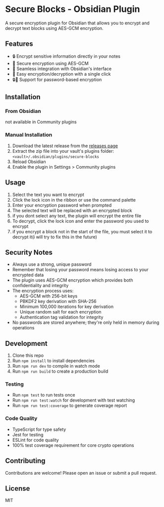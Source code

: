 # Secure Blocks - Obsidian Plugin

A secure encryption plugin for Obsidian that allows you to encrypt and decrypt text blocks using AES-GCM encryption.

## Features

- 🔒 Encrypt sensitive information directly in your notes
- 🔑 Secure encryption using AES-GCM
- 🚀 Seamless integration with Obsidian's interface
- 🔄 Easy encryption/decryption with a single click
- 🔒🔑 Support for password-based encryption

## Installation

### From Obsidian
not available in Community plugins

### Manual Installation

1. Download the latest release from the [releases page](https://github.com/nader-web/obsidian-secure-blocks/releases)
2. Extract the zip file into your vault's plugins folder: `<vault>/.obsidian/plugins/secure-blocks`
3. Reload Obsidian
4. Enable the plugin in Settings > Community plugins

## Usage

1. Select the text you want to encrypt
2. Click the lock icon in the ribbon or use the command palette
3. Enter your encryption password when prompted
4. The selected text will be replaced with an encrypted block
5. if you dont select any text, the plugin will encrypt the entire file
6. To decrypt, click the lock icon and enter the password you used to encrypt
7. if you encrypt a block not in the start of the file, you must select it to decrypt it(i will try to fix this in the future)

## Security Notes

- Always use a strong, unique password
- Remember that losing your password means losing access to your encrypted data
- The plugin uses AES-GCM encryption which provides both confidentiality and integrity
- The encryption process uses:
  - AES-GCM with 256-bit keys
  - PBKDF2 key derivation with SHA-256
  - Minimum 100,000 iterations for key derivation
  - Unique random salt for each encryption
  - Authentication tag validation for integrity
- No passwords are stored anywhere; they're only held in memory during operations

## Development

1. Clone this repo
2. Run `npm install` to install dependencies
3. Run `npm run dev` to compile in watch mode
4. Run `npm run build` to create a production build

### Testing

- Run `npm test` to run tests once
- Run `npm run test:watch` for development with test watching
- Run `npm run test:coverage` to generate coverage report

### Code Quality

- TypeScript for type safety
- Jest for testing
- ESLint for code quality
- 100% test coverage requirement for core crypto operations

## Contributing

Contributions are welcome! Please open an issue or submit a pull request.

## License

MIT
